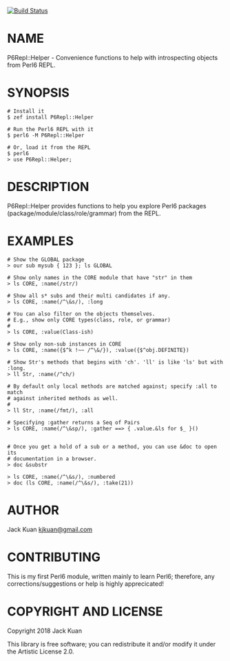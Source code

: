 [![Build Status](https://travis-ci.org/kjkuan/P6Repl-Helpers.svg?branch=master)](https://travis-ci.org/kjkuan/P6Repl-Helpers)

NAME
====

P6Repl::Helper - Convenience functions to help with introspecting objects from Perl6 REPL.

SYNOPSIS
========

    # Install it
    $ zef install P6Repl::Helper

    # Run the Perl6 REPL with it
    $ perl6 -M P6Repl::Helper

    # Or, load it from the REPL
    $ perl6
    > use P6Repl::Helper;

DESCRIPTION
===========

P6Repl::Helper provides functions to help you explore Perl6 packages (package/module/class/role/grammar) from the REPL.

EXAMPLES
========

    # Show the GLOBAL package
    > our sub mysub { 123 }; ls GLOBAL

    # Show only names in the CORE module that have "str" in them
    > ls CORE, :name(/str/)

    # Show all s* subs and their multi candidates if any.
    > ls CORE, :name(/^\&s/), :long

    # You can also filter on the objects themselves.
    # E.g., show only CORE types(class, role, or grammar)
    #
    > ls CORE, :value(Class-ish)

    # Show only non-sub instances in CORE
    > ls CORE, :name({$^k !~~ /^\&/}), :value({$^obj.DEFINITE})

    # Show Str's methods that begins with 'ch'. 'll' is like 'ls' but with :long.
    > ll Str, :name(/^ch/)

    # By default only local methods are matched against; specify :all to match
    # against inherited methods as well.
    #
    > ll Str, :name(/fmt/), :all

    # Specifying :gather returns a Seq of Pairs
    > ls CORE, :name(/^\&sp/), :gather ==> { .value.&ls for $_ }()


    # Once you get a hold of a sub or a method, you can use &doc to open its
    # documentation in a browser.
    > doc &substr

    > ls CORE, :name(/^\&s/), :numbered
    > doc (ls CORE, :name(/^\&s/), :take(21))

AUTHOR
======

Jack Kuan <kjkuan@gmail.com>

CONTRIBUTING
============

This is my first Perl6 module, written mainly to learn Perl6; therefore, any corrections/suggestions or help is highly apprecicated!

COPYRIGHT AND LICENSE
=====================

Copyright 2018 Jack Kuan

This library is free software; you can redistribute it and/or modify it under the Artistic License 2.0.

